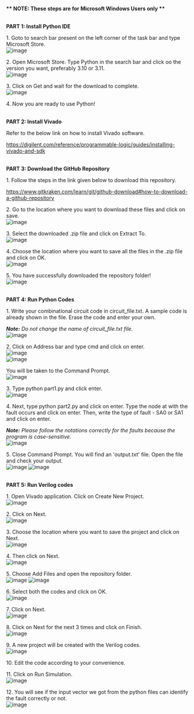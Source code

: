 ﻿**\*\* NOTE: These steps are for Microsoft Windows Users only \*\***

<br />**PART 1: Install Python IDE** 

1\. Goto to search bar present on the left corner of the task bar and type Microsoft Store.
<br />![image](https://github.com/sree-lekha-7/GGH/assets/138370659/a4afadc9-c68c-4459-a523-f7c3ded1027f)

2\. Open Microsoft Store. Type Python in the search bar and click oo the version you want, preferably 3.10 or 3.11.
<br />![image](https://github.com/sree-lekha-7/GGH/assets/138370659/a8e8069c-dd52-497a-953b-cdd183cadef9)

3\. Click on Get and wait for the download to complete.
<br />![image](https://github.com/sree-lekha-7/GGH/assets/138370659/de3b0d1e-7fdf-4fd3-a99e-2a44693e8f63)

4\. Now you are ready to use Python!

<br />**PART 2: Install Vivado** 

Refer to the below link on how to install Vivado software.

<https://digilent.com/reference/programmable-logic/guides/installing-vivado-and-sdk> 

<br />**PART 3: Download the GitHub Repository**

1\. Follow the steps in the link given below to download this repository.

<https://www.gitkraken.com/learn/git/github-download#how-to-download-a-github-repository> 

2\. Go to the location where you want to download these files and click on save.
<br />![image](https://github.com/sree-lekha-7/GGH/assets/138370659/649506bf-16c3-42ea-aea1-a3897da82626)

3\. Select the downloaded .zip file and click on Extract To.
<br />![image](https://github.com/sree-lekha-7/GGH/assets/138370659/2008491f-81c3-4711-b9ae-3cd514aac2e1)

4\. Choose the location where you want to save all the files in the .zip file and click on OK.
<br />![image](https://github.com/sree-lekha-7/GGH/assets/138370659/e231ca0f-abf2-451f-961b-460b80458f84)

5\. You have successfully downloaded the repository folder!
<br />![image](https://github.com/sree-lekha-7/GGH/assets/138370659/c205e033-f7c7-4276-afff-bff48c2eb788)

<br />**PART 4: Run Python Codes**

1\. Write your combinational circuit code in circuit\_file.txt. A sample code is already shown in the file. Erase the code and enter your own.

***Note:** Do not change the name of circuit\_file.txt file.*
<br />![image](https://github.com/sree-lekha-7/GGH/assets/138370659/2bd33536-dee5-4490-8dbd-3f1cb4c6df17)

2\. Click on Address bar and type cmd and click on enter.
<br />![image](https://github.com/sree-lekha-7/GGH/assets/138370659/352ce511-1d13-4f6f-a52f-f485b9caf867)
<br />![image](https://github.com/sree-lekha-7/GGH/assets/138370659/9237571c-3252-495d-a150-158ac1951cb2)

You will be taken to the Command Prompt.
<br />![image](https://github.com/sree-lekha-7/GGH/assets/138370659/0b534be3-0bc4-4379-a2d3-1cdd453ac92f)

3\. Type python part1.py and click enter.
<br />![image](https://github.com/sree-lekha-7/GGH/assets/138370659/d6395ffc-5047-4e5a-a740-54470e5aea6a)

4\. Next, type python part2.py and click on enter. Type the node at with the fault occurs and click on enter. Then, write the type of fault - SA0 or SA1 and click on enter.

***Note:** Please follow the notations correctly for the faults because the program is case-sensitive.*
<br />![image](https://github.com/sree-lekha-7/GGH/assets/138370659/c2528146-42d4-4186-8c6e-fe9103093958)

5\. Close Command Prompt. You will find an 'output.txt' file. Open the file and check your output.
<br />![image](https://github.com/sree-lekha-7/GGH/assets/138370659/b9dfd8a8-a220-452d-8103-a69f74420927)
![image](https://github.com/sree-lekha-7/GGH/assets/138370659/eed705b1-0e1d-4ac5-973e-7c40f4c8a4fb)

<br />**PART 5: Run Verilog codes**

1\. Open Vivado application. Click on Create New Project.
<br />![image](https://github.com/sree-lekha-7/GGH/assets/138370659/24c6ad92-61aa-4be7-b164-0a0bb9cfc111)

2\. Click on Next.
<br />![image](https://github.com/sree-lekha-7/GGH/assets/138370659/214b9055-449e-4227-81ec-e351c2fcebda)

3\. Choose the location where you want to save the project and click on Next.
<br />![image](https://github.com/sree-lekha-7/GGH/assets/138370659/bb2e528f-61a6-4c35-aa85-68591dbc03db)

4\. Then click on Next.
<br />![image](https://github.com/sree-lekha-7/GGH/assets/138370659/c0ac37a4-7055-43d4-b26f-c4fbd71129ce)

5\. Choose Add Files and open the repository folder.
<br />![image](https://github.com/sree-lekha-7/GGH/assets/138370659/69eeb034-9da3-4abe-b11b-babc999fbd48)
![image](https://github.com/sree-lekha-7/GGH/assets/138370659/46ae7c26-b904-4fc6-89fa-a61b5d69afdf)

6\. Select both the codes and click on OK.
<br />![image](https://github.com/sree-lekha-7/GGH/assets/138370659/2e543baf-3121-4a04-b15e-3271ab8b1433)

7\. Click on Next.
<br />![image](https://github.com/sree-lekha-7/GGH/assets/138370659/ea0ce870-e090-4d07-b839-48f0fe4f55b8)

8\. Click on Next for the next 3 times and click on Finish.
<br />![image](https://github.com/sree-lekha-7/GGH/assets/138370659/63862f7b-c85b-4dfb-b1e6-4635ff99f260)

9\. A new project will be created with the Verilog codes.
<br />![image](https://github.com/sree-lekha-7/GGH/assets/138370659/486e4332-57e7-46f8-accf-3acac583d680)

10\. Edit the code according to your convenience.

11\. Click on Run Simulation.
<br />![image](https://github.com/sree-lekha-7/GGH/assets/138370659/d78fa34d-7c32-49ba-a408-90e9e121770b)

12\. You will see if the input vector we got from the python files can identify the fault correctly or not.
<br />![image](https://github.com/sree-lekha-7/GGH/assets/138370659/3bba1216-f4c9-4889-ae11-331b3138b734)

